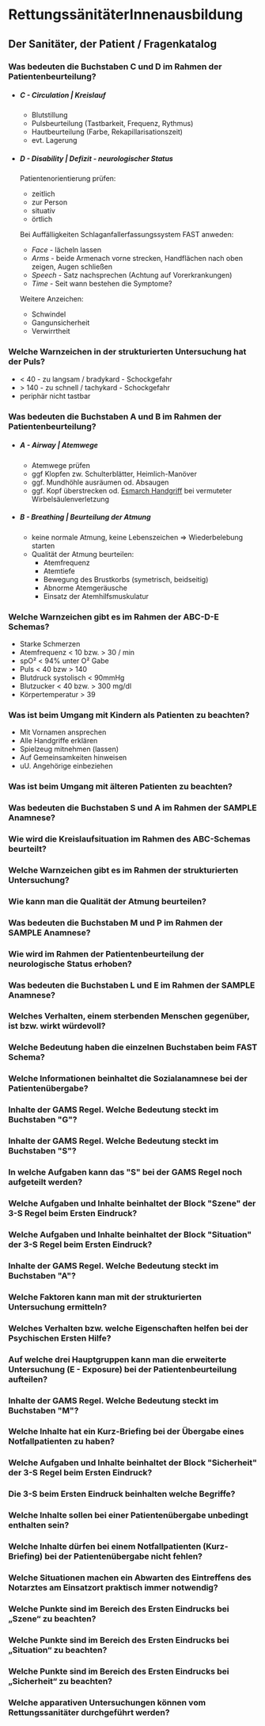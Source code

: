 # RettungssänitäterInnenausbildung
## Der Sanitäter, der Patient / Fragenkatalog


### Was bedeuten die Buchstaben C und D im Rahmen der Patientenbeurteilung?
  + ##### *C - Circulation | Kreislauf*
    + Blutstillung
    + Pulsbeurteilung (Tastbarkeit, Frequenz, Rythmus)
    + Hautbeurteilung (Farbe, Rekapillarisationszeit)
    + evt. Lagerung

  + ##### *D - Disability | Defizit - neurologischer Status*
    Patientenorientierung prüfen:
      + zeitlich
      + zur Person
      + situativ
      + örtlich

    Bei Auffälligkeiten Schlaganfallerfassungssystem FAST anweden:
      + *Face* - lächeln lassen
      + *Arms* - beide Armenach vorne strecken, Handflächen nach oben zeigen, Augen schließen
      + *Speech* - Satz nachsprechen (Achtung auf Vorerkrankungen)
      + *Time* - Seit wann bestehen die Symptome?

    Weitere Anzeichen:
      + Schwindel
      + Gangunsicherheit
      + Verwirrtheit

### Welche Warnzeichen in der strukturierten Untersuchung hat der Puls?
  + &lt; 40 - zu langsam / bradykard - Schockgefahr
  + &gt; 140 - zu schnell / tachykard - Schockgefahr
  + periphär nicht tastbar

### Was bedeuten die Buchstaben A und B im Rahmen der Patientenbeurteilung?
  + ##### *A - Airway | Atemwege*
    + Atemwege prüfen
    + ggf Klopfen zw. Schulterblätter, Heimlich-Manöver
    + ggf. Mundhöhle ausräumen od. Absaugen
    + ggf. Kopf überstrecken od. [Esmarch Handgriff](https://www.youtube.com/watch?v=XNZed1oBeTA) bei vermuteter Wirbelsäulenverletzung

  + ##### *B - Breathing | Beurteilung der Atmung*
    + keine normale Atmung, keine Lebenszeichen =>  Wiederbelebung starten
    + Qualität der Atmung beurteilen:
      + Atemfrequenz
      + Atemtiefe
      + Bewegung des Brustkorbs (symetrisch, beidseitig)
      + Abnorme Atemgeräusche
      + Einsatz der Atemhilfsmuskulatur

### Welche Warnzeichen gibt es im Rahmen der ABC-D-E Schemas?
  + Starke Schmerzen
  + Atemfrequenz < 10 bzw. > 30 / min
  + spO&sup2; < 94% unter O&sup2; Gabe
  + Puls < 40 bzw > 140
  + Blutdruck systolisch < 90mmHg
  + Blutzucker < 40 bzw. > 300 mg/dl
  + Körpertemperatur > 39

### Was ist beim Umgang mit Kindern als Patienten zu beachten?
  + Mit Vornamen ansprechen
  + Alle Handgriffe erklären
  + Spielzeug mitnehmen (lassen)
  + Auf Gemeinsamkeiten hinweisen
  + uU. Angehörige einbeziehen

### Was ist beim Umgang mit älteren Patienten zu beachten?

### Was bedeuten die Buchstaben S und A im Rahmen der SAMPLE Anamnese?

### Wie wird die Kreislaufsituation im Rahmen des ABC-Schemas beurteilt?

### Welche Warnzeichen gibt es im Rahmen der strukturierten Untersuchung?

### Wie kann man die Qualität der Atmung beurteilen?

### Was bedeuten die Buchstaben M und P im Rahmen der SAMPLE Anamnese?

### Wie wird im Rahmen der Patientenbeurteilung der neurologische Status erhoben?

### Was bedeuten die Buchstaben L und E im Rahmen der SAMPLE Anamnese?

### Welches Verhalten, einem sterbenden Menschen gegenüber, ist bzw. wirkt würdevoll?

### Welche Bedeutung haben die einzelnen Buchstaben beim FAST Schema?

### Welche Informationen beinhaltet die Sozialanamnese bei der Patientenübergabe?

### Inhalte der GAMS Regel. Welche Bedeutung steckt im Buchstaben "G"?

### Inhalte der GAMS Regel. Welche Bedeutung steckt im Buchstaben "S"?

### In welche Aufgaben kann das "S" bei der GAMS Regel noch aufgeteilt werden?

### Welche Aufgaben und Inhalte beinhaltet der Block "Szene" der 3-S Regel beim Ersten Eindruck?

### Welche Aufgaben und Inhalte beinhaltet der Block "Situation" der 3-S Regel beim Ersten Eindruck?

### Inhalte der GAMS Regel. Welche Bedeutung steckt im Buchstaben "A"?

### Welche Faktoren kann man mit der strukturierten Untersuchung ermitteln?

### Welches Verhalten bzw. welche Eigenschaften helfen bei der Psychischen Ersten Hilfe?

### Auf welche drei Hauptgruppen kann man die erweiterte Untersuchung (E - Exposure) bei der Patientenbeurteilung aufteilen?

### Inhalte der GAMS Regel. Welche Bedeutung steckt im Buchstaben "M"?

### Welche Inhalte hat ein Kurz-Briefing bei der Übergabe eines Notfallpatienten zu haben?

### Welche Aufgaben und Inhalte beinhaltet der Block "Sicherheit" der 3-S Regel beim Ersten Eindruck?

### Die 3-S beim Ersten Eindruck beinhalten welche Begriffe?

### Welche Inhalte sollen bei einer Patientenübergabe unbedingt enthalten sein?

### Welche Inhalte dürfen bei einem Notfallpatienten (Kurz-Briefing) bei der Patientenübergabe nicht fehlen?

### Welche Situationen machen ein Abwarten des Eintreffens des Notarztes am Einsatzort praktisch immer notwendig?

### Welche Punkte sind im Bereich des Ersten Eindrucks bei „Szene“ zu beachten?

### Welche Punkte sind im Bereich des Ersten Eindrucks bei „Situation“ zu beachten?

### Welche Punkte sind im Bereich des Ersten Eindrucks bei „Sicherheit“ zu beachten?

### Welche apparativen Untersuchungen können vom Rettungssanitäter durchgeführt werden?
